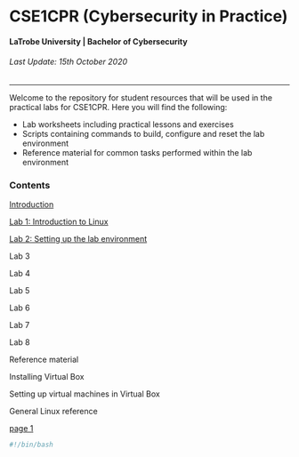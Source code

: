 # CSE1CPR (Cybersecurity in Practice)
#### LaTrobe University | Bachelor of Cybersecurity
###### Last Update: 15th October 2020  

---
Welcome to the repository for student resources that will be used in the practical labs for CSE1CPR. Here you will find the following:

- Lab worksheets including practical lessons and exercises
- Scripts containing commands to build, configure and reset the lab environment
- Reference material for common tasks performed within  the lab environment

### Contents

[Introduction](intro.md)

[Lab 1: Introduction to Linux](lab1-linux.md)

[Lab 2: Setting up the lab environment](lab2-gateway.md) 

Lab 3

Lab 4

Lab 5

Lab 6

Lab 7

Lab 8

Reference material

Installing Virtual Box

Setting up virtual machines in Virtual Box

General Linux reference 



[page 1](page1.md)


```bash
#!/bin/bash
```
